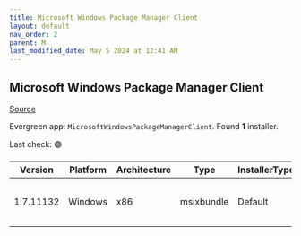 ```yaml
---
title: Microsoft Windows Package Manager Client
layout: default
nav_order: 2
parent: M
last_modified_date: May 5 2024 at 12:41 AM
---
```


## Microsoft Windows Package Manager Client

[Source](https://docs.microsoft.com/en-us/windows/package-manager/)

Evergreen app: `MicrosoftWindowsPackageManagerClient`. Found **1** installer.

Last check: 🟢

| Version   | Platform | Architecture | Type       | InstallerType | Date      | Size      | URI                                                                                                                                                                                                                                                        |
| --------- | -------- | ------------ | ---------- | ------------- | --------- | --------- | ---------------------------------------------------------------------------------------------------------------------------------------------------------------------------------------------------------------------------------------------------------- |
| 1.7.11132 | Windows  | x86          | msixbundle | Default       | 23/4/2024 | 259315296 | [https://github.com/microsoft/winget-cli/releases/download/v1.7.11132/Microsoft.DesktopAppInstaller_8wekyb3d8bbwe.msixbundle](https://github.com/microsoft/winget-cli/releases/download/v1.7.11132/Microsoft.DesktopAppInstaller_8wekyb3d8bbwe.msixbundle) |
